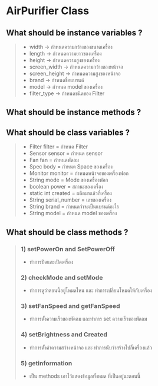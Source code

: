 # AirPurifier Class

## What should be instance variables ?

> * width -> กำหนดความกว้างของขนาดเครื่อง
> * length -> กำหนดความยาวของเครื่อง
> * height -> กำหนดความสูงของเครื่อง
> * screen_width -> กำหนดความกว้างของหน้าจอ
> * screen_height -> กำหนดความสูงของหน้าจอ
> * brand -> กำหนดชื่อแบรนด์
> * model -> กำหนด model ของเครื่อง
> * filter_type -> กำหนดชนิดของ Filter

## What should be instance methods ?

> ###  

## What should be class variables ?

> * Filter filter = กำหนด Filter
> * Sensor sensor = กำหนด sensor
> * Fan fan = กำหนดพัดลม
> * Spec body = กำหนด Space ของเครื่อง
> * Monitor monitor = กำหนดหน้าจอของเครื่องฟอก
> * String mode = Mode ของเครื่องฟอก
> * boolean power = สถานะของเครื่อง
> * static int created = ผลิตมาเเล้วกี่เครื่อง
> * String serial_number = เลขของเครื่อง
> * String brand = กำหนดว่าจะเป็นแบรนด์อะไร
> * String model = กำหนด model ของเครื่อง

## What should be class methods ?

> ### 1) setPowerOn and SetPowerOff
> - ทำการปิดและเปิดเครื่อง
> ### 2) checkMode and setMode
> - ทำการดูว่าตอนนี้อยู่โหมดไหน และ ทำการเปลี่ยนโหมดให้กับเครื่อง
> ### 3) setFanSpeed and getFanSpeed
> - ทำการตั้งความเร็วของพัดลม และทำการ set ความเร็วของพัดลม
> ### 4) setBrightness and Created
> - ทำการตั้งค่าความสว่างหน้าจอ และ ทำการนับว่าสร้างไปกี่เครื่องแล้ว
> ### 5) getinformation
> - เป็น methods เอาไว้แสดงข้อมูลทั้งหมด ที่เป็นอยู่นะตอนนี้